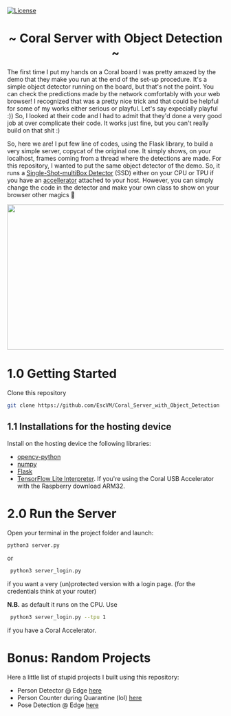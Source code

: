 [![License](https://img.shields.io/badge/License-Apache%202.0-blue.svg)](https://opensource.org/licenses/Apache-2.0)

<h1 align="center"> ~ Coral Server with Object Detection ~ </h1>

The first time I put my hands on a Coral board I was pretty amazed by the demo that they make you run at the end of the set-up procedure.
It's a simple object detector running on the board, but that's not the point. You can check the predictions made by the network comfortably with your web browser! I recognized that was a pretty nice trick and that could be helpful for some of my works either serious or playful. Let's say expecially playful :))
So, I looked at their code and I had to admit that they'd done a very good job at over complicate their code. It works just fine, but you can't really build on that shit :)

So, here we are! I put few line of codes, using the Flask library, to build a very simple server, copycat of the original one. It simply shows, on your localhost, frames coming from a thread where the detections are made. For this repository, I wanted to put the same object detector of the demo. So, it runs a [Single-Shot-multiBox Detector](https://arxiv.org/abs/1512.02325) (SSD) either on your CPU or TPU if you have an [accellerator](https://coral.ai/products/accelerator/) attached to your host. However, you can simply change the code in the detector and make your own class to show on your browser other magics :crystal_ball:

<p align="center">
  <img width="600" height="338" src="media/how_it_work.gif">
</p>

# 1.0 Getting Started

Clone this repository

   ```bash
   git clone https://github.com/EscVM/Coral_Server_with_Object_Detection
   ```
   
## 1.1 Installations for the hosting device

Install on the hosting device the following libraries:

- [opencv-python](https://pypi.org/project/opencv-python/)
- [numpy](https://pypi.org/project/numpy/)
- [Flask](https://pypi.org/project/Flask/)
- [TensorFlow Lite Interpreter](https://www.tensorflow.org/lite/guide/python). If you're using the Coral USB Accelerator with the Raspberry download ARM32.  

# 2.0 Run the Server
Open your terminal in the project folder and launch:

   ```bash
   python3 server.py
   ```
or

  ```bash
   python3 server_login.py
   ```
if you want a very (un)protected version with a login page. (for the credentials think at your router)

**N.B.** as default it runs on the CPU. Use 

  ```bash
   python3 server_login.py --tpu 1
   ```
if you have a Coral Accelerator.

# Bonus: Random Projects
Here a little list of stupid projects I built using this repository:

- Person Detector @ Edge [here](media/how_it_work.gif)
- Person Counter during Quarantine (lol) [here](media/quarantine_counter.gif)
- Pose Detection @ Edge [here](media/posenet_edge.jpg)
